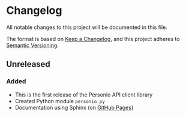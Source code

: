 # Changelog

All notable changes to this project will be documented in this file.

The format is based on [Keep a Changelog](https://keepachangelog.com/en/1.0.0/), and this project adheres to [Semantic Versioning](https://semver.org/spec/v2.0.0.html).

## Unreleased

### Added

- This is the first release of the Personio API client library
- Created Python module `personio_py`
- Documentation using Sphinx (on [GitHub Pages](https://at-gmbh.github.io/personio-py/))
